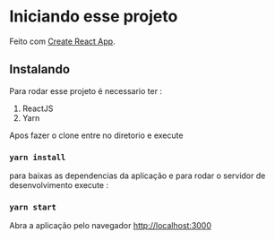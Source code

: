# Iniciando esse projeto

Feito com  [Create React App](https://github.com/facebook/create-react-app).

## Instalando
Para rodar esse projeto é necessario ter :
1. ReactJS
2. Yarn

Apos fazer o clone entre no diretorio e execute

### `yarn install`
para baixas as dependencias da aplicação
e para rodar o servidor de desenvolvimento execute :
### `yarn start`

Abra a aplicação pelo navegador 
[http://localhost:3000](http://localhost:3000)



